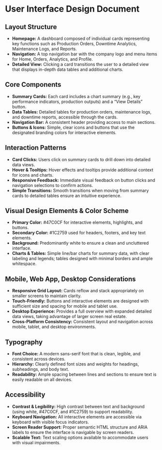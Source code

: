 # User Interface Design Document

## Layout Structure
- **Homepage:** A dashboard composed of individual cards representing key functions such as Production Orders, Downtime Analytics, Maintenance Logs, and Reports.
- **Navigation:** A top navigation bar with the company logo and menu items for Home, Orders, Analytics, and Profile.
- **Detailed View:** Clicking a card transitions the user to a detailed view that displays in-depth data tables and additional charts.

## Core Components
- **Summary Cards:** Each card includes a chart summary (e.g., key performance indicators, production outputs) and a “View Details” button.
- **Data Tables:** Detailed tables for production orders, maintenance logs, and downtime reports, accessible through the cards.
- **Navigation Bar:** A consistent header providing access to main sections.
- **Buttons & Icons:** Simple, clear icons and buttons that use the designated branding colors for interactive elements.

## Interaction Patterns
- **Card Clicks:** Users click on summary cards to drill down into detailed data views.
- **Hover & Tooltips:** Hover effects and tooltips provide additional context for icons and charts.
- **Responsive Feedback:** Immediate visual feedback on button clicks and navigation selections to confirm actions.
- **Simple Transitions:** Smooth transitions when moving from summary cards to detailed tables ensure an intuitive experience.

## Visual Design Elements & Color Scheme
- **Primary Color:** #47C0CF for interactive elements, highlights, and buttons.
- **Secondary Color:** #1C2759 used for headers, footers, and key text elements.
- **Background:** Predominantly white to ensure a clean and uncluttered interface.
- **Charts & Tables:** Simple line/bar charts for summary data, with clear labeling and legends; tables designed with minimal borders and ample whitespace.

## Mobile, Web App, Desktop Considerations
- **Responsive Grid Layout:** Cards reflow and stack appropriately on smaller screens to maintain clarity.
- **Touch-Friendly:** Buttons and interactive elements are designed with sufficient size and spacing for mobile and tablet use.
- **Desktop Experience:** Provides a full overview with expanded detailed data views, taking advantage of larger screen real estate.
- **Cross-Platform Consistency:** Consistent layout and navigation across mobile, tablet, and desktop environments.

## Typography
- **Font Choice:** A modern sans-serif font that is clean, legible, and consistent across devices.
- **Hierarchy:** Clearly defined font sizes and weights for headings, subheadings, and body text.
- **Readability:** Ample spacing between lines and sections to ensure text is easily readable on all devices.

## Accessibility
- **Contrast & Legibility:** High contrast between text and background (using white, #47C0CF, and #1C2759) to support readability.
- **Keyboard Navigation:** All interactive elements are accessible via keyboard with visible focus indicators.
- **Screen Reader Support:** Proper semantic HTML structure and ARIA labels to ensure the interface is navigable by screen readers.
- **Scalable Text:** Text scaling options available to accommodate users with visual impairments.

